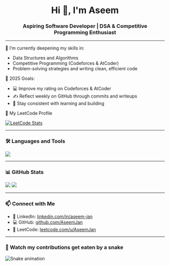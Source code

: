<h1 align="center">Hi 👋, I'm Aseem</h1>
<h3 align="center">Aspiring Software Developer | DSA & Competitive Programming Enthusiast</h3>

---

🌱 I’m currently deepening my skills in:
- Data Structures and Algorithms
- Competitive Programming (Codeforces & AtCoder)
- Problem-solving strategies and writing clean, efficient code

🎯 2025 Goals:
- 💻 Improve my rating on Codeforces & AtCoder
- ✍️ Reflect weekly on GitHub through commits and writeups
- 🔄 Stay consistent with learning and building

🔗 My LeetCode Profile  

[![LeetCode Stats](https://leetcard.jacoblin.cool/AseemJan?theme=dark&font=Karma&ext=heatmap)](https://leetcode.com/u/AseemJan/)

---

### 🛠️ Languages and Tools

<p align="left">
  <img src="https://skillicons.dev/icons?i=cpp,java,python,git,github,vscode,linux" />
</p>

---

### 📊 GitHub Stats

<p align="left">
  <img src="https://github-readme-stats.vercel.app/api?username=AseemJan&show_icons=true&theme=radical" />
  <img src="https://github-readme-streak-stats.herokuapp.com/?user=AseemJan&theme=radical" />
</p>

---

### 📫 Connect with Me

- 🔗 LinkedIn: [linkedin.com/in/aseem-jan](https://linkedin.com/in/aseem-jan)
- 💻 GitHub: [github.com/AseemJan](https://github.com/AseemJan)
- 📘 LeetCode: [leetcode.com/u/AseemJan](https://leetcode.com/u/AseemJan)

---

### 🐍 Watch my contributions get eaten by a snake

![Snake animation](https://AseemJan.github.io/AseemJan/githu)
